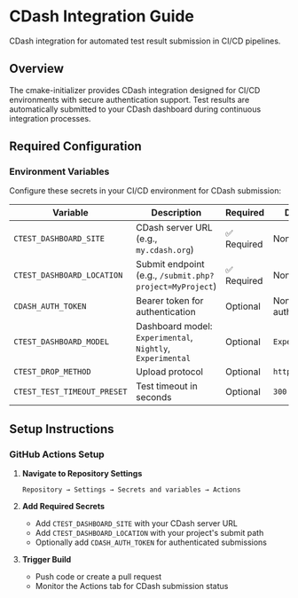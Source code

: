 # CDash Integration Guide

CDash integration for automated test result submission in CI/CD pipelines.

## Overview

The cmake-initializer provides CDash integration designed for CI/CD environments with secure authentication support. Test results are automatically submitted to your CDash dashboard during continuous integration processes.


## Required Configuration

### Environment Variables

Configure these secrets in your CI/CD environment for CDash submission:

| Variable | Description | Required | Default |
|----------|-------------|----------|---------|
| `CTEST_DASHBOARD_SITE` | CDash server URL (e.g., `my.cdash.org`) | ✅ Required | None |
| `CTEST_DASHBOARD_LOCATION` | Submit endpoint (e.g., `/submit.php?project=MyProject`) | ✅ Required | None |
| `CDASH_AUTH_TOKEN` | Bearer token for authentication | Optional | None (no auth) |
| `CTEST_DASHBOARD_MODEL` | Dashboard model: `Experimental`, `Nightly`, `Experimental` | Optional | `Experimental` |
| `CTEST_DROP_METHOD` | Upload protocol | Optional | `https` |
| `CTEST_TEST_TIMEOUT_PRESET` | Test timeout in seconds | Optional | `300` |

## Setup Instructions

### GitHub Actions Setup

1. **Navigate to Repository Settings**
   ```
   Repository → Settings → Secrets and variables → Actions
   ```

2. **Add Required Secrets**
   - Add `CTEST_DASHBOARD_SITE` with your CDash server URL
   - Add `CTEST_DASHBOARD_LOCATION` with your project's submit path
   - Optionally add `CDASH_AUTH_TOKEN` for authenticated submissions

3. **Trigger Build**
   - Push code or create a pull request
   - Monitor the Actions tab for CDash submission status
